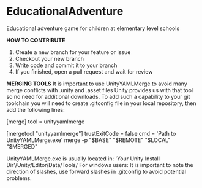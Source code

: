 # EducationalAdventure
Educational adventure game for children at elementary level schools

**HOW TO CONTRIBUTE**

1. Create a new branch for your feature or issue
2. Checkout your new branch
3. Write code and commit it to your branch
4. If you finished, open a pull request and wait for review 

**MERGING TOOLS**
It is important to use UnityYAMLMerge to avoid many merge conflicts with .unity and .asset files
Unity provides us with that tool so no need for additional downloads. To add such a capability 
to your git toolchain you will need to create .gitconfig file in your local repository, then add the 
following lines:

[merge]
tool = unityyamlmerge

[mergetool "unityyamlmerge"]
trustExitCode = false
cmd = 'Path to UnityYAMLMerge.exe' merge -p "$BASE" "$REMOTE" "$LOCAL" "$MERGED"

UnityYAMLMerge.exe is usually located in:  'Your Unity Install Dir'/Unity/Editor/Data/Tools/
For windows users: It is important to note the direction of slashes, use forward slashes in .gitconfig
to avoid potential problems.
